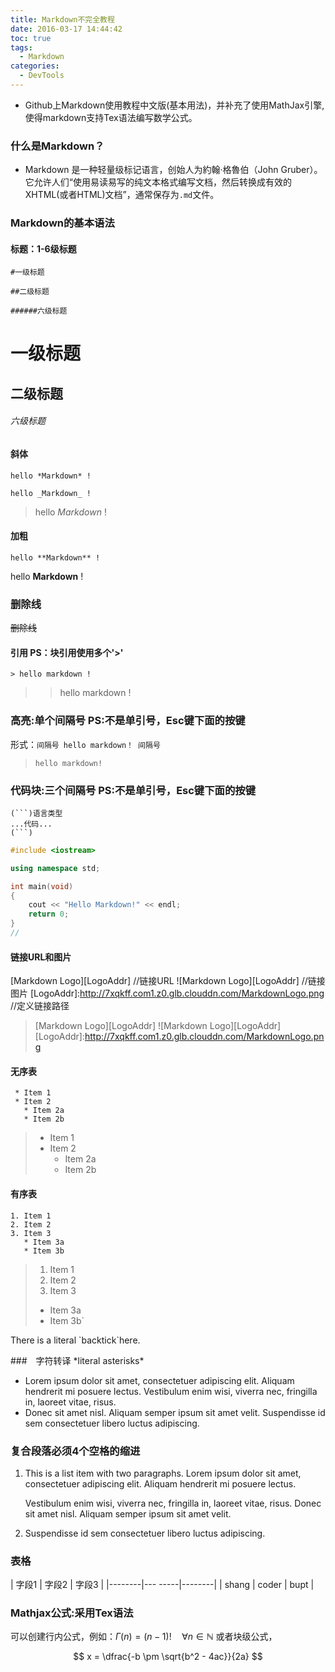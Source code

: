 ```yaml
---
title: Markdown不完全教程
date: 2016-03-17 14:44:42
toc: true
tags: 
  - Markdown
categories:
  - DevTools 
---
```


- Github上Markdown使用教程中文版(基本用法)，并补充了使用MathJax引擎,使得markdown支持Tex语法编写数学公式。

<!--more-->

### 什么是Markdown？

- Markdown 是一种轻量级标记语言，创始人为約翰·格魯伯（John Gruber）。 它允许人们“使用易读易写的纯文本格式编写文档，然后转换成有效的XHTML(或者HTML)文档”，通常保存为`.md`文件。

### Markdown的基本语法



#### 标题：1-6级标题

`#一级标题`

`##二级标题`

`######六级标题`

# 一级标题

## 二级标题

###### 六级标题

#### 斜体

`hello *Markdown* !`

`hello _Markdown_ !`

>hello *Markdown* !

#### 加粗

`hello **Markdown** !`

hello **Markdown** !

### 删除线
~~删除线~~

#### 引用 PS：块引用使用多个'>'
`> hello markdown !`
> >hello markdown !

### 高亮:单个间隔号 PS:不是单引号，Esc键下面的按键
形式：`间隔号 hello markdown！ 间隔号`
> `hello markdown!`

### 代码块:三个间隔号 PS:不是单引号，Esc键下面的按键

```
(```)语言类型
...代码...
(```)
```


```c++
#include <iostream>

using namespace std;

int main(void)
{
    cout << "Hello Markdown!" << endl;
    return 0;
}
// 
```

#### 链接URL和图片

[Markdown Logo][LogoAddr]  //链接URL
![Markdown Logo][LogoAddr] //链接图片
[LogoAddr]:http://7xqkff.com1.z0.glb.clouddn.com/MarkdownLogo.png  //定义链接路径

> [Markdown Logo][LogoAddr]
> ![Markdown Logo][LogoAddr]
[LogoAddr]:http://7xqkff.com1.z0.glb.clouddn.com/MarkdownLogo.png

#### 无序表
```
 * Item 1
 * Item 2
   * Item 2a
   * Item 2b
```

> * Item 1
> * Item 2
>   * Item 2a
>   * Item 2b

#### 有序表
```
1. Item 1
2. Item 2
3. Item 3
   * Item 3a
   * Item 3b
```

> 1. Item 1
> 2. Item 2
> 3. Item 3
>  * Item 3a
>  * Item 3b`




There is a literal \`backtick\`here.

###　字符转译
\*literal asterisks\*



*   Lorem ipsum dolor sit amet, consectetuer adipiscing elit.
    Aliquam hendrerit mi posuere lectus. Vestibulum enim wisi,
    viverra nec, fringilla in, laoreet vitae, risus.
*   Donec sit amet nisl. Aliquam semper ipsum sit amet velit.
    Suspendisse id sem consectetuer libero luctus adipiscing.

### 复合段落必须4个空格的缩进
1.  This is a list item with two paragraphs. Lorem ipsum dolor
    sit amet, consectetuer adipiscing elit. Aliquam hendrerit
    mi posuere lectus.

    Vestibulum enim wisi, viverra nec, fringilla in, laoreet
    vitae, risus. Donec sit amet nisl. Aliquam semper ipsum
    sit amet velit.

2.  Suspendisse id sem consectetuer libero luctus adipiscing.


### 表格
|  字段1  |  字段2  |  字段3  |
|--------|--- -----|--------|
|  shang |  coder  |  bupt  |

### Mathjax公式:采用Tex语法

可以创建行内公式，例如：$\Gamma(n) = (n-1)!\quad\forall n\in\mathbb N$
或者块级公式，

$$ x = \dfrac{-b \pm \sqrt{b^2 - 4ac}}{2a} $$



